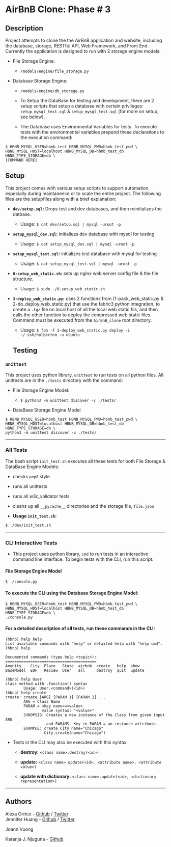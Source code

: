 # AirBnB Clone: Phase # 3

## Description

Project attempts to clone the the AirBnB application and website, including the
database, storage, RESTful API, Web Framework, and Front End. Currently the
application is designed to run with 2 storage engine models:

- File Storage Engine:

  - `/models/engine/file_storage.py`

- Database Storage Engine:

  - `/models/engine/db_storage.py`

  - To Setup the DataBase for testing and development, there are 2 setup
    scripts that setup a database with certain privileges: `setup_mysql_test.sql`
    & `setup_mysql_test.sql` (for more on setup, see below).

  - The Database uses Environmental Variables for tests. To execute tests with
    the environmental variables prepend these declarations to the execution
    command:

```
$ HBNB_MYSQL_USER=hbnb_test HBNB_MYSQL_PWD=hbnb_test_pwd \
HBNB_MYSQL_HOST=localhost HBNB_MYSQL_DB=hbnb_test_db HBNB_TYPE_STORAGE=db \
[COMMAND HERE]
```

## Setup

This project comes with various setup scripts to support automation, especially
during maintanence or to scale the entire project. The following files are the
setupfiles along with a brief explanation:

- **`dev/setup.sql`:** Drops test and dev databases, and then reinitializes
  the datbase.

  - Usage: `$ cat dev/setup.sql | mysql -uroot -p`

- **`setup_mysql_dev.sql`:** initialiezs dev database with mysql for testing

  - Usage: `$ cat setup_mysql_dev.sql | mysql -uroot -p`

- **`setup_mysql_test.sql`:** initializes test database with mysql for testing

  - Usage: `$ cat setup_mysql_test.sql | mysql -uroot -p`

- **`0-setup_web_static.sh`:** sets up nginx web server config file & the file
  structure.

  - Usage: `$ sudo ./0-setup_web_static.sh`

- **`3-deploy_web_static.py`:** uses 2 functions from (1-pack_web_static.py &
  2-do_deploy_web_static.py) that use the fabric3 python integration, to create
  a `.tgz` file on local host of all the local web static fils, and then calls
  the other function to deploy the compressed web static files. Command must
  be executed from the `AirBnB_clone` root directory.

  - Usage: `$ fab -f 3-deploy_web_static.py deploy -i ~/.ssh/holberton -u ubuntu`

  ## Testing

### `unittest`

This project uses python library, `unittest` to run tests on all python files.
All unittests are in the `./tests` directory with the command:

- File Storage Engine Model:

  - `$ python3 -m unittest discover -v ./tests/`

- DataBase Storage Engine Model

```
$ HBNB_MYSQL_USER=hbnb_test HBNB_MYSQL_PWD=hbnb_test_pwd \
HBNB_MYSQL_HOST=localhost HBNB_MYSQL_DB=hbnb_test_db HBNB_TYPE_STORAGE=db \
python3 -m unittest discover -v ./tests/
```

---

### All Tests

The bash script `init_test.sh` executes all these tests for both File Storage &
DataBase Engine Models:

- checks `pep8` style

- runs all unittests

- runs all w3c_validator tests

- cleans up all `__pycache__` directories and the storage file, `file.json`

- **Usage `init_test.sh`:**

```
$ ./dev/init_test.sh
```

---

### CLI Interactive Tests

- This project uses python library, `cmd` to run tests in an interactive command
  line interface. To begin tests with the CLI, run this script:

#### File Storage Engine Model

```
$ ./console.py
```

#### To execute the CLI using the Database Storage Engine Model:

```
$ HBNB_MYSQL_USER=hbnb_test HBNB_MYSQL_PWD=hbnb_test_pwd \
HBNB_MYSQL_HOST=localhost HBNB_MYSQL_DB=hbnb_test_db HBNB_TYPE_STORAGE=db \
./console.py
```

#### For a detailed description of all tests, run these commands in the CLI:

```
(hbnb) help help
List available commands with "help" or detailed help with "help cmd".
(hbnb) help

Documented commands (type help <topic>):
========================================
Amenity    City  Place   State  airbnb  create   help  show
BaseModel  EOF   Review  User   all     destroy  quit  update

(hbnb) help User
class method with .function() syntax
        Usage: User.<command>(<id>)
(hbnb) help create
create: create [ARG] [PARAM 1] [PARAM 2] ...
        ARG = Class Name
        PARAM = <key name>=<value>
                value syntax: "<value>"
        SYNOPSIS: Creates a new instance of the Class from given input ARG
                  and PARAMS. Key in PARAM = an instance attribute.
        EXAMPLE: create City name="Chicago"
                 City.create(name="Chicago")
```

- Tests in the CLI may also be executed with this syntax:

  - **destroy:** `<class name>.destroy(<id>)`

  - **update:** `<class name>.update(<id>, <attribute name>, <attribute value>)`

  - **update with dictionary:** `<class name>.update(<id>,
<dictionary representation>)`

---

## Authors

Alexa Orrico - [Github](https://github.com/alexaorrico) / [Twitter](https://twitter.com/alexa_orrico)  
Jennifer Huang - [Github](https://github.com/jhuang10123) / [Twitter](https://twitter.com/earthtojhuang)

Joann Vuong

Karanja J. Njuguna - [Github](https://github.com/kei-en)
